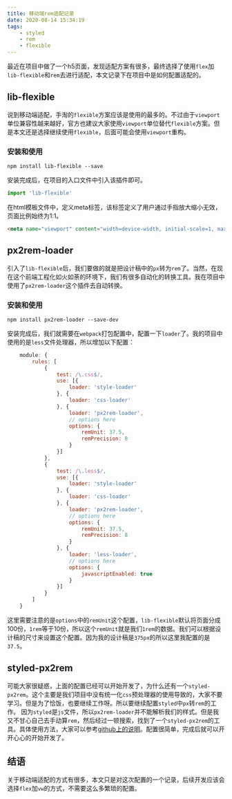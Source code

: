 ```yaml
---
title: 移动端rem适配记录
date: 2020-08-14 15:34:19
tags: 
    - styled
    - rem
    - flexible
---
```

最近在项目中做了一个h5页面，发现适配方案有很多，最终选择了使用`flex`加`lib-flexible`和`rem`去进行适配，本文记录下在项目中是如何配置适配的。

## lib-flexible
说到移动端适配，手淘的`flexible`方案应该是使用的最多的。不过由于`viewport`单位兼容性越来越好，官方也建议大家使用`viewport`单位替代`flexible`方案。但是本文还是选择继续使用`flexible`，后面可能会使用`viewport`重构。

### 安装和使用

```
npm install lib-flexible --save
```
安装完成后，在项目的入口文件中引入该插件即可。
```js
import 'lib-flexible'
```
在html模板文件中，定义meta标签，该标签定义了用户通过手指放大缩小无效，页面比例始终为1:1。
```html
<meta name="viewport" content="width=device-width, initial-scale=1, maximum-scale=1, minimum-scale=1, user-scalable=no">
```

## px2rem-loader
引入了`lib-flexible`后，我们要做的就是把设计稿中的`px`转为`rem`了。当然，在现在这个前端工程化如火如荼的环境下，我们有很多自动化的转换工具。我在项目中使用了`px2rem-loader`这个插件去自动转换。

### 安装和使用

```
npm install px2rem-loader --save-dev
```
安装完成后，我们就需要在`webpack`打包配置中，配置一下`loader`了。我的项目中使用的是`less`文件处理器，所以增加以下配置：
```js
    module: {
        rules: [
            {
                test: /\.css$/,
                use: [{
                    loader: 'style-loader'
                }, {
                    loader: 'css-loader'
                }, {
                    loader: 'px2rem-loader',
                    // options here
                    options: {
                        remUnit: 37.5,
                        remPrecision: 8
                    }
                }]
            },
            {
                test: /\.less$/,
                use: [{
                    loader: 'style-loader'
                }, {
                    loader: 'css-loader'
                }, {
                    loader: 'px2rem-loader',
                    // options here
                    options: {
                        remUnit: 37.5,
                        remPrecision: 8
                    }
                }, {
                    loader: 'less-loader',
                    // options here
                    options: {
                        javascriptEnabled: true
                    }
                }]
            }
        ]
    }
```
这里需要注意的是`options`中的`remUnit`这个配置，`lib-flexible`默认将页面分成100份，`1rem`等于10份，所以这个`remUnit`就是我们`1rem`的数据。我们可以根据设计稿的尺寸来设置这个配置。因为我的设计稿是`375px`的所以这里我配置的是`37.5`。

## styled-px2rem
可能大家很疑惑，上面的配置已经可以开始开发了，为什么还有一个`styled-px2rem`。这个主要是我们项目中没有统一化`css`预处理器的使用导致的，大家不要学习。但是为了恰饭，也要继续工作呀。所以要继续配置`styled`中`px`转`rem`的工作。
因为`styled`是`js`文件，所以`px2rem-loader`并不能解析我们的样式。但是我又不甘心自己去手动算`rem`，然后经过一顿搜索，找到了一个`styled-px2rem`的工具。具体使用方法，大家可以参考[github上的说明](https://github.com/win-winFE/styled-px2rem)。配置很简单，完成后就可以开开心心的开始开发了。

## 结语
关于移动端适配的方式有很多，本文只是对这次配置的一个记录，后续开发应该会选择`flex`加`vw`的方式，不需要这么多繁琐的配置。